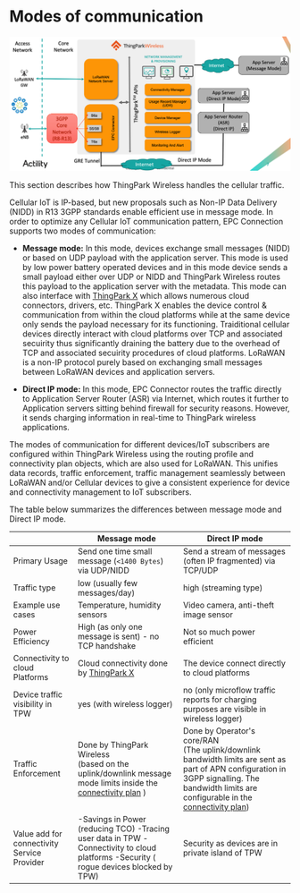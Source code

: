 # Modes of communication

![](_images/communication_modes.png)

This section describes how ThingPark Wireless handles the cellular traffic. 

Cellular IoT is IP-based, but new proposals such as Non-IP Data Delivery (NIDD) in R13 3GPP standards enable efficient use in message mode. In order to optimize any Cellular IoT communication pattern, EPC Connection supports two modes of communication:
-	**Message mode:** In this mode, devices exchange small messages (NIDD) or based on UDP payload with the application server. This mode is used by low power battery operated devices and in this mode device sends a small payload either over UDP or NIDD and ThingPark Wireless routes this payload to the application server with the metadata. This mode can also interface with [ThingPark X](https://docs.thingpark.com/thingpark-x/latest/Overview/) which allows numerous cloud connectors, drivers, etc. ThingPark X enables the device control & communication from within the cloud platforms while at the same device only sends the payload necessary for its functioning. Traiditional cellular devices directly interact with cloud platforms over TCP and associated secuirity thus significantly draining the battery due to the overhead of TCP and associated secuirity procedures of cloud platforms. LoRaWAN is a non-IP protocol purely based on exchanging small messages between LoRaWAN devices and application servers. 

-	**Direct IP mode:** In this mode, EPC Connector routes the traffic directly to Application Server Router (ASR) via Internet, which routes it further to Application servers sitting behind firewall for security reasons. However, it sends charging information in real-time to ThingPark wireless applications. 

The modes of communication for different devices/IoT subscribers are configured within ThingPark Wireless using the routing profile and connectivity plan objects, which are also used for LoRaWAN. This unifies data records, traffic enforcement, traffic management seamlessly between LoRaWAN and/or Cellular devices to give a consistent experience for device and connectivity management to IoT subscribers.

The table below summarizes the differences between message mode and Direct IP mode.

|                                             | Message mode                                                                                                                                                                   | Direct IP mode                                                                                                                                                                                                                                                 |
|---------------------------------------------|--------------------------------------------------------------------------------------------------------------------------------------------------------------------------------|----------------------------------------------------------------------------------------------------------------------------------------------------------------------------------------------------------------------------------------------------------------|
| Primary Usage                               | Send one time small message (`<1400 Bytes`) via UDP/NIDD                                                                                                                       | Send a stream of messages (often IP fragmented) via TCP/UDP                                                                                                                                                                                                    |
| Traffic type                                | low (usually few messages/day)                                                                                                                                                 | high (streaming type)                                                                                                                                                                                                                                          |
| Example use cases                           | Temperature, humidity sensors                                                                                                                                                  | Video camera, anti-theft image sensor                                                                                                                                                                                                                          |
| Power Efficiency                            | High (as only one message is sent) - no TCP handshake                                                                                                                          | Not so much power efficient                                                                                                                                                                                                                                    |
| Connectivity to cloud Platforms             | Cloud connectivity done by [ThingPark X](https://docs.thingpark.com/thingpark-x/latest/Overview/)                                                                              | The device connect directly to cloud platforms                                                                                                                                                                                                                 |
| Device traffic visibility in TPW            | yes (with wireless logger)                                                                                                                                                     | no (only microflow traffic reports for charging purposes are visible in wireless logger)                                                                                                                                                                       |
| Traffic Enforcement                         | Done by ThingPark Wireless <br/> (based on the uplink/downlink message mode limits inside the [connectivity plan](/B-Feature-Topics/DeviceManager_C/view-connectivity-plans) ) | Done by Operator's core/RAN <br/> (The uplink/downlink bandwidth limits are sent as part of APN configuration in 3GPP signalling. The bandwidth limits are configurable in the [connectivity plan](/B-Feature-Topics/DeviceManager_C/view-connectivity-plans)) |
| Value add for connectivity Service Provider | -Savings in Power (reducing TCO) -Tracing user data in TPW -Connectivity to cloud platforms -Security ( rogue devices blocked by TPW)                                          | Security as devices are in private island of TPW                                                                                                                                                                                                               |
